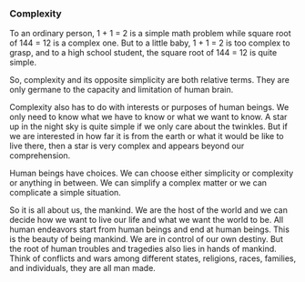 ### Complexity
To an ordinary person, 1 + 1 = 2 is a simple math problem while square root of 144 = 12 is a complex one. But to a little baby, 
1 + 1 = 2 is too complex to grasp, and to a high school student, the square root of 144 = 12 is quite simple.

So, complexity and its opposite simplicity are both relative terms. They are only germane to the capacity and limitation of human brain.

Complexity also has to do with interests or purposes of human beings. We only need to know what we have to know or what we want to know. 
A star up in the night sky is quite simple if we only care about the twinkles. 
But if we are interested in how far it is from the earth or what it would be like to live there, 
then a star is very complex and appears beyond our comprehension.

Human beings have choices. We can choose either simplicity or complexity or anything in between. 
We can simplify a complex matter or we can complicate a simple situation.

So it is all about us, the mankind. We are the host of the world and we can decide how we want to live our life and what we want the world to be. 
All human endeavors start from human beings and end at human beings. This is the beauty of being mankind. 
We are in control of our own destiny. But the root of human troubles and tragedies also lies in hands of mankind. 
Think of conflicts and wars among different states, religions, races, families, and individuals, they are all man made.
